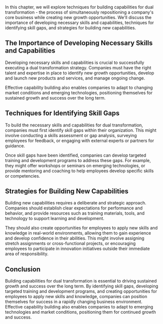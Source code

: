 
In this chapter, we will explore techniques for building capabilities for dual transformation - the process of simultaneously repositioning a company's core business while creating new growth opportunities. We'll discuss the importance of developing necessary skills and capabilities, techniques for identifying skill gaps, and strategies for building new capabilities.

The Importance of Developing Necessary Skills and Capabilities
--------------------------------------------------------------

Developing necessary skills and capabilities is crucial to successfully executing a dual transformation strategy. Companies must have the right talent and expertise in place to identify new growth opportunities, develop and launch new products and services, and manage ongoing change.

Effective capability building also enables companies to adapt to changing market conditions and emerging technologies, positioning themselves for sustained growth and success over the long term.

Techniques for Identifying Skill Gaps
-------------------------------------

To build the necessary skills and capabilities for dual transformation, companies must first identify skill gaps within their organization. This might involve conducting a skills assessment or gap analysis, surveying employees for feedback, or engaging with external experts or partners for guidance.

Once skill gaps have been identified, companies can develop targeted training and development programs to address these gaps. For example, they might offer workshops or seminars on emerging technologies, or provide mentoring and coaching to help employees develop specific skills or competencies.

Strategies for Building New Capabilities
----------------------------------------

Building new capabilities requires a deliberate and strategic approach. Companies should establish clear expectations for performance and behavior, and provide resources such as training materials, tools, and technology to support learning and development.

They should also create opportunities for employees to apply new skills and knowledge in real-world environments, allowing them to gain experience and develop confidence in their abilities. This might involve assigning stretch assignments or cross-functional projects, or encouraging employees to participate in innovation initiatives outside their immediate area of responsibility.

Conclusion
----------

Building capabilities for dual transformation is essential to driving sustained growth and success over the long term. By identifying skill gaps, developing targeted training and development programs, and creating opportunities for employees to apply new skills and knowledge, companies can position themselves for success in a rapidly changing business environment. Effective capability building also enables companies to adapt to emerging technologies and market conditions, positioning them for continued growth and success.
